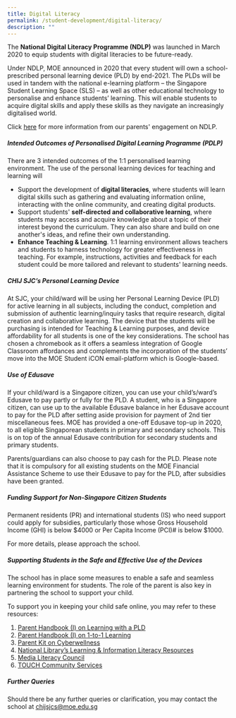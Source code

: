 ```yaml
---
title: Digital Literacy
permalink: /student-development/digital-literacy/
description: ""
---
```

The **National Digital Literacy Programme (NDLP)** was launched in March 2020 to equip students with digital literacies to be future-ready. 

Under NDLP, MOE announced in 2020 that every student will own a school-prescribed personal learning device (PLD) by end-2021. The PLDs will be used in tandem with the national e-learning platform – the Singapore Student Learning Space (SLS) – as well as other educational technology to personalise and enhance students’ learning. This will enable students to acquire digital skills and apply these skills as they navigate an increasingly digitalised world.  

Click [here](https://drive.google.com/file/d/1BfcHhw1k6KOTO8Uxt0fSgJTu9nJrQ-R-/view?usp=sharing) for more information from our parents' engagement on NDLP.

##### **Intended Outcomes of Personalised Digital Learning Programme (PDLP)**

There are 3 intended outcomes of the 1:1 personalised learning environment. The use of the personal learning devices for teaching and learning will

* Support the development of **digital literacies**, where students will learn digital skills such as gathering and evaluating information online, interacting with the online community, and creating digital products.
* Support students' **self-directed and collaborative learning**, where students may access and acquire knowledge about a topic of their interest beyond the curriculum. They can also share and build on one another's ideas, and refine their own understanding.
* **Enhance Teaching & Learning**. 1:1 learning environment allows teachers and students to harness technology for greater effectiveness in teaching. For example, instructions, activities and feedback for each student could be more tailored and relevant to students' learning needs.

##### **CHIJ SJC’s Personal Learning Device**
At SJC, your child/ward will be using her Personal Learning Device (PLD) for active learning in all subjects, including the conduct, completion and submission of authentic learning/inquiry tasks that require research, digital creation and collaborative learning. The device that the students will be purchasing is intended for Teaching & Learning purposes, and device affordability for all students is one of the key considerations. The school has chosen a chromebook as it offers a seamless integration of Google Classroom affordances and complements the incorporation of the students’ move into the MOE Student iCON email-platform which is Google-based. 

##### **Use of Edusave**

If your child/ward is a Singapore citizen, you can use your child’s/ward’s Edusave to pay partly or fully for the PLD. A student, who is a Singapore citizen, can use up to the available Edusave balance in her Edusave account to pay for the PLD after setting aside provision for payment of 2nd tier miscellaneous fees. MOE has provided a one-off Edusave top-up in 2020, to all eligible Singaporean students in primary and secondary schools. This is on top of the annual Edusave contribution for secondary students and primary students.

Parents/guardians can also choose to pay cash for the PLD. Please note that it is compulsory for all existing students on the MOE Financial Assistance Scheme to use their Edusave to pay for the PLD, after subsidies have been granted.

##### **Funding Support for Non-Singapore Citizen Students**

Permanent residents (PR) and international students (IS) who need support could apply for subsidies, particularly those whose Gross Household Income (GHI) is below $4000 or Per Capita Income (PCI)# is below $1000.

For more details, please approach the school.

##### **Supporting Students in the Safe and Effective Use of the Devices**

The school has in place some measures to enable a safe and seamless learning environment for students. The role of the parent is also key in partnering the school to support your child.

To support you in keeping your child safe online, you may refer to these resources:

1.  [Parent Handbook (I) on Learning with a PLD](/files/National%20Digital%20Literacy%20Prog/Parent%20Handbook%20I%20on%20Learning%20with%20a%20PLD.pdf)
2.  [Parent Handbook (I) on 1-to-1 Learning](/files/National%20Digital%20Literacy%20Prog/Parent%20Handbook%20I%20on%201_1%20Learning.pdf)
3. [Parent Kit on Cyberwellness](https://go.gov.sg/moe-cyber-wellness)
4.  [National Library’s Learning & Information Literacy Resources](https://sure.nlb.gov.sg/)
5.  [Media Literacy Council](https://go.gov.sg/better-internet-sg)
6.  [TOUCH Community Services](https://help123.sg/)

##### **Further Queries**

Should there be any further queries or clarification, you may contact the school at [chijsjcs@moe.edu.sg](mailto:chijsjcs@moe.edu.sg)